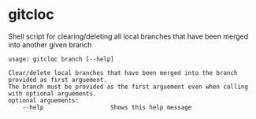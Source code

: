 # gitcloc
Shell script for clearing/deleting all local branches that have been merged into another given branch

```
usage: gitcloc branch [--help]

Clear/delete local branches that have been merged into the branch provided as first arguement.
The branch must be provided as the first arguement even when calling with optional arguements.
optional arguements:
    --help                   Shows this help message
```
